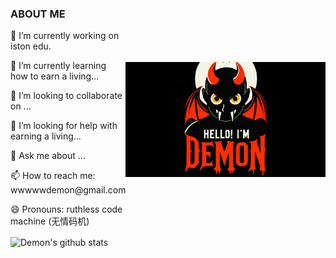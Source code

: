 <div style='display: flex;flex-direction:row;justify-content:space-between;align-items:center'>
    <div>
 <h3>ABOUT ME</h3>
<p>🔭 I’m currently working on iston edu.</p>
<p>🌱 I’m currently learning how to earn a living...</p>
<p>👯 I’m looking to collaborate on ...</p>
<p>🤔 I’m looking for help with earning a living...</p>
<p>💬 Ask me about ...</p>
<p>📫 How to reach me: wwwwwdemon@gmail.com</p>
<p>😄 Pronouns: ruthless code machine (无情码机)</p>
    
<img align="center" width="50%" src="https://github-readme-stats.vercel.app/api?username=lilhammer111&count_private=true&show_icons=true&theme=omni&hide_border=true" alt="Demon's github stats" />
    </div>
    <div>
        <img with="100%" alt="Hello, I'm Demon!" src="./assets/demon.png" />
    </div>
</div>


